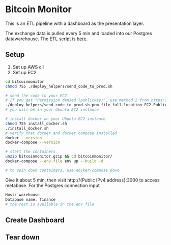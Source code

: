 # Bitcoin Monitor

This is an ETL pipeline with a dashboard as the presentation layer.

The exchange data is pulled every 5 min and loaded into our Postgres datawarehouse. The ETL script is [here](src/bitcoinmonitor/exchange_data_etl.py).

## Setup

1. Set up AWS cli
2. Set up EC2

```bash
cd bitcoinmonitor
chmod 755 ./deploy_helpers/send_code_to_prod.sh

# send the code to your EC2
# if you get "Permission denied (publickey)", use method 2 from https://aws.amazon.com/premiumsupport/knowledge-center/ec2-linux-fix-permission-denied-errors/
./deploy_helpers/send_code_to_prod.sh pem-file-full-location EC2-Public-IPv4-DNS
# you will be in your Ubuntu EC2 instance

# install docker on your Ubuntu EC2 instance
chmod 755 install_docker.sh
./install_docker.sh
# verify that docker and docker compose installed
docker --version
docker-compose --version

# start the containers
unzip bitcoinmonitor.gzip && cd bitcoinmonitor/
docker-compose --env-file env up --build -d

# to spin down containers, use docker-compose down
```

Give it about 5 min, then visit http://{Public IPv4 address}:3000 to access metabase. For the Postgres connection input

```bash
Host: warehouse
Database name: finance
# the rest is available in the env file
```

## Create Dashboard

## Tear down